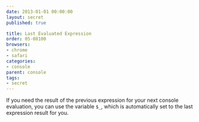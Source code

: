 ```yaml
---
date: 2013-01-01 00:00:00
layout: secret
published: true

title: Last Evaluated Expression
order: 05-08100
browsers:
- chrome
- safari
categories:
- console
parent: console
tags:
- secret
---
```


<p class="chrome safari">If you need the result of the previous expression for your next console evaluation, you can use the variable <code>$_</code>, which is automatically set to the last expression result for you.</p>